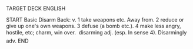 TARGET DECK
ENGLISH

START
Basic
Disarm
Back: v. 1 take weapons etc. Away from. 2 reduce or give up one's own weapons. 3 defuse (a bomb etc.). 4 make less angry, hostile, etc; charm, win over.  disarming adj. (esp. In sense 4). Disarmingly adv.
END
